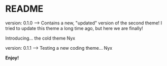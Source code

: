 # README

version: 0.1.0 --> Contains a new, "updated" version of the second theme! I tried to update this theme a long time ago, but here we are finally!

Introducing... the cold theme Nyx

version: 0.1.1 --> Testing a new coding theme... Nyx

**Enjoy!**
